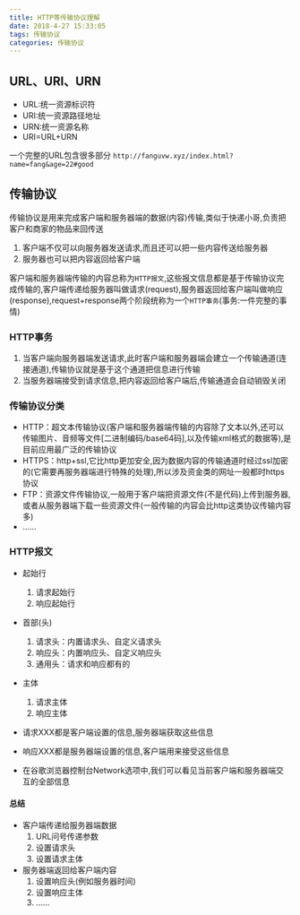 ```yaml
---
title: HTTP等传输协议理解
date: 2018-4-27 15:33:05
tags: 传输协议
categories: 传输协议
---
```

## URL、URI、URN
* URL:统一资源标识符
* URI:统一资源路径地址
* URN:统一资源名称
* URI=URL+URN

一个完整的URL包含很多部分
`http://fanguvw.xyz/index.html?name=fang&age=22#good`

## 传输协议

传输协议是用来完成客户端和服务器端的数据(内容)传输,类似于快递小哥,负责把客户和商家的物品来回传送
1. 客户端不仅可以向服务器发送请求,而且还可以把一些内容传送给服务器
2. 服务器也可以把内容返回给客户端

客户端和服务器端传输的内容总称为`HTTP报文`,这些报文信息都是基于传输协议完成传输的,客户端传递给服务器叫做请求(request),服务器返回给客户端叫做响应(response),request+response两个阶段统称为一个`HTTP事务`(事务:一件完整的事情)
### HTTP事务
1. 当客户端向服务器端发送请求,此时客户端和服务器端会建立一个传输通道(连接通道),传输协议就是基于这个通道把信息进行传输
2. 当服务器端接受到请求信息,把内容返回给客户端后,传输通道会自动销毁关闭
### 传输协议分类
* HTTP：超文本传输协议(客户端和服务器端传输的内容除了文本以外,还可以传输图片、音频等文件[二进制编码/base64码],以及传输xml格式的数据等),是目前应用最广泛的传输协议
* HTTPS：http+ssl,它比http更加安全,因为数据内容的传输通道时经过ssl加密的(它需要再服务器端进行特殊的处理),所以涉及资金类的网址一般都时https协议
* FTP：资源文件传输协议,一般用于客户端把资源文件(不是代码)上传到服务器,或者从服务器端下载一些资源文件(一般传输的内容会比http这类协议传输内容多)
* ......
### HTTP报文
* 起始行

    1. 请求起始行
    2. 响应起始行
* 首部(头)
    1. 请求头：内置请求头、自定义请求头
    2. 响应头：内置响应头、自定义响应头
    3. 通用头：请求和响应都有的
* 主体
    1. 请求主体
    2. 响应主体
* 请求XXX都是客户端设置的信息,服务器端获取这些信息
* 响应XXX都是服务器端设置的信息,客户端用来接受这些信息
* 在谷歌浏览器控制台Network选项中,我们可以看见当前客户端和服务器端交互的全部信息
#### 总结
* 客户端传递给服务器端数据
    1. URL问号传递参数
    2. 设置请求头
    3. 设置请求主体
* 服务器端返回给客户端内容
    1. 设置响应头(例如服务器时间)
    2. 设置响应主体
    3. ......